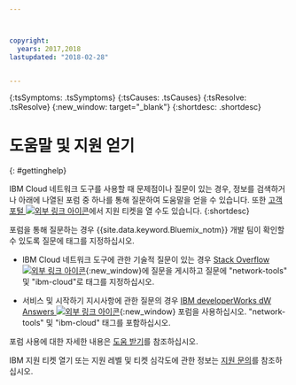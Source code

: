 ```yaml
---



copyright:
  years: 2017,2018
lastupdated: "2018-02-28"


---
```


<!-- Common attributes used in the template are defined as follows: -->
{:tsSymptoms: .tsSymptoms} 
{:tsCauses: .tsCauses} 
{:tsResolve: .tsResolve} 
{:new_window: target="_blank"}
{:shortdesc: .shortdesc}

<!-- # {{site.data.keyword.blockstorageshort}} troubleshooting
{: #ts} -->
<!-- Provide an appropriate ID above -->

<!-- IN PROGRESS - AUDIENCE BLUE, STAGING ONLY -->


<!-- This is the template for troubleshooting topics.  -->

<!-- The short description section should include the service long name and "Bluemix" for search optimization. Example short description: -->

<!-- Add a heading and content for how to get help and support. Use this template for beta and GA services:  -->
# 도움말 및 지원 얻기 
{: #gettinghelp}

IBM Cloud 네트워크 도구를 사용할 때 문제점이나 질문이 있는 경우, 정보를 검색하거나 아래에 나열된 포럼 중 하나를 통해 질문하여 도움말을 얻을 수 있습니다. 또한 [고객 포털 ![외부 링크 아이콘](../../icons/launch-glyph.svg "외부 링크 아이콘")](https://control.softlayer.com/)에서 지원 티켓을 열 수도 있습니다.
{:shortdesc}

포럼을 통해 질문하는 경우 {{site.data.keyword.Bluemix_notm}} 개발 팀이 확인할 수 있도록 질문에 태그를 지정하십시오. 
<!--Insert the appropriate Stack Overflow tag for your service for <block-storage> in URL and text below:  -->
* IBM Cloud 네트워크 도구에 관한 기술적 질문이 있는 경우 [Stack Overflow ![외부 링크 아이콘](../../icons/launch-glyph.svg "외부 링크 아이콘")](https://stackoverflow.com/search?q=network-tools+ibm-cloud){:new_window}에 질문을 게시하고 질문에 "network-tools" 및 "ibm-cloud"로 태그를 지정하십시오. 
<!--Insert the appropriate dW Answers tag for your service for <service_keyword> in URL below:  -->
* 서비스 및 시작하기 지시사항에 관한 질문의 경우 [IBM developerWorks dW Answers ![외부 링크 아이콘](../../icons/launch-glyph.svg "외부 링크 아이콘")](https://developer.ibm.com/answers/topics/network-tools.html?smartspace=ibm-cloud){:new_window} 포럼을 사용하십시오. "network-tools" 및 "ibm-cloud" 태그를 포함하십시오. 

포럼 사용에 대한 자세한 내용은 [도움 받기](https://console.bluemix.net/docs/support/index.html#getting-help)를 참조하십시오. 

IBM 지원 티켓 열기 또는 지원 레벨 및 티켓 심각도에 관한 정보는 [지원 문의](https://console.bluemix.net/docs/support/index.html#contacting-support)를 참조하십시오. 

